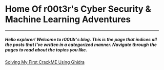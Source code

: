[logo]: https://github.com/r00t3r-god/r00t3r-god.github.io/blob/main/avatar.jpg

# Home Of r00t3r's Cyber Security & Machine Learning Adventures
-------------------------------------------------------------------

##### Hello explorer! Welcome to r00t3r's blog. This is the page that indices all the posts that I've written in a categorized manner. Navigate through the pages to read about the topics you like.

[Solving My First CrackME Using Ghidra](https://github.com/r00t3r-god/r00t3r-god.github.io/blob/main/pages/solving-my-first-crackme-using-ghidra.md)
